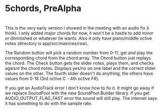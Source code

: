 ####
# 5chords, PreAlpha
#

This is the very early version I showed in the meeting with an audio fix (i think).
I only added major chords for now, it won't be a hastle to add minor or diminished or whatever he wants.
Also it only have piano/middle octive notes (directory is app/src/main/res/raw).

The Random button will pick a random number from 0-11, get and play the corresponding chord from the chord array.
The Chord button just replays the chord.
The Check button gets the slider notes, plays them, and checks agaisnt the chord notes.
Displays yes/no on one label and the correct slider values on the other.
The fourth slider doesn't do anything, the others have values from 0-18 (3rd octive C - 4th octive F#).

If you get an AudioTrack error I don't know how to fix it. It might go away if we replace SoundPool with the new SoundPool.Builder library. If you get AUDIO_OUTPUT_FLAG_FAST error the sound will still play. The internet says it has something to do with the sample rate.
